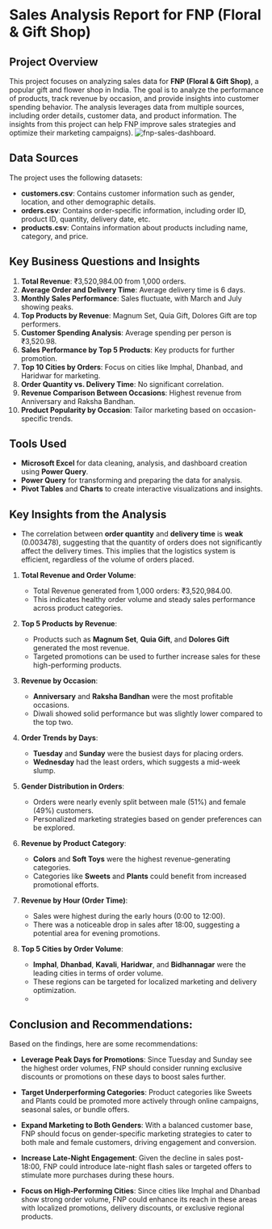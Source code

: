 # Sales Analysis Report for FNP (Floral & Gift Shop)

## Project Overview

This project focuses on analyzing sales data for **FNP (Floral & Gift Shop)**, a popular gift and flower shop in India. The goal is to analyze the performance of products, track revenue by occasion, and provide insights into customer spending behavior. The analysis leverages data from multiple sources, including order details, customer data, and product information. The insights from this project can help FNP improve sales strategies and optimize their marketing campaigns).
![fnp-sales-dashboard](https://github.com/tanvirfau/Sales-Analysis-Report-for-FNP/blob/main/fnp-sales-dashboard.png).

## Data Sources

The project uses the following datasets:

- **customers.csv**: Contains customer information such as gender, location, and other demographic details.
- **orders.csv**: Contains order-specific information, including order ID, product ID, quantity, delivery date, etc.
- **products.csv**: Contains information about products including name, category, and price.
  
## Key Business Questions and Insights

1. **Total Revenue**: ₹3,520,984.00 from 1,000 orders.
2. **Average Order and Delivery Time**: Average delivery time is 6 days.
3. **Monthly Sales Performance**: Sales fluctuate, with March and July showing peaks.
4. **Top Products by Revenue**: Magnum Set, Quia Gift, Dolores Gift are top performers.
5. **Customer Spending Analysis**: Average spending per person is ₹3,520.98.
6. **Sales Performance by Top 5 Products**: Key products for further promotion.
7. **Top 10 Cities by Orders**: Focus on cities like Imphal, Dhanbad, and Haridwar for marketing.
8. **Order Quantity vs. Delivery Time**: No significant correlation.
9. **Revenue Comparison Between Occasions**: Highest revenue from Anniversary and Raksha Bandhan.
10. **Product Popularity by Occasion**: Tailor marketing based on occasion-specific trends.

## Tools Used

- **Microsoft Excel** for data cleaning, analysis, and dashboard creation using **Power Query**.
- **Power Query** for transforming and preparing the data for analysis.
- **Pivot Tables** and **Charts** to create interactive visualizations and insights.

## Key Insights from the Analysis
- The correlation between **order quantity** and **delivery time** is **weak** (0.003478), suggesting that the quantity of orders does not significantly affect the delivery times. This implies that the logistics system is efficient, regardless of the volume of orders placed.
  
1. **Total Revenue and Order Volume**: 
   - Total Revenue generated from 1,000 orders: ₹3,520,984.00.
   - This indicates healthy order volume and steady sales performance across product categories.

2. **Top 5 Products by Revenue**:
   - Products such as **Magnum Set**, **Quia Gift**, and **Dolores Gift** generated the most revenue.
   - Targeted promotions can be used to further increase sales for these high-performing products.

3. **Revenue by Occasion**:
   - **Anniversary** and **Raksha Bandhan** were the most profitable occasions.
   - Diwali showed solid performance but was slightly lower compared to the top two.

4. **Order Trends by Days**:
   - **Tuesday** and **Sunday** were the busiest days for placing orders.
   - **Wednesday** had the least orders, which suggests a mid-week slump.

5. **Gender Distribution in Orders**:
   - Orders were nearly evenly split between male (51%) and female (49%) customers.
   - Personalized marketing strategies based on gender preferences can be explored.

6. **Revenue by Product Category**:
   - **Colors** and **Soft Toys** were the highest revenue-generating categories.
   - Categories like **Sweets** and **Plants** could benefit from increased promotional efforts.

7. **Revenue by Hour (Order Time)**:
   - Sales were highest during the early hours (0:00 to 12:00).
   - There was a noticeable drop in sales after 18:00, suggesting a potential area for evening promotions.

8. **Top 5 Cities by Order Volume**:
   - **Imphal**, **Dhanbad**, **Kavali**, **Haridwar**, and **Bidhannagar** were the leading cities in terms of order volume.
   - These regions can be targeted for localized marketing and delivery optimization.
   - 
## Conclusion and Recommendations:

Based on the findings, here are some recommendations:

- **Leverage Peak Days for Promotions**: Since Tuesday and Sunday see the highest order volumes, FNP should consider running exclusive discounts or promotions on these days to boost sales further.

- **Target Underperforming Categories**: Product categories like Sweets and Plants could be promoted more actively through online campaigns, seasonal sales, or bundle offers.

- **Expand Marketing to Both Genders**: With a balanced customer base, FNP should focus on gender-specific marketing strategies to cater to both male and female customers, driving engagement and conversion.

- **Increase Late-Night Engagement**: Given the decline in sales post-18:00, FNP could introduce late-night flash sales or targeted offers to stimulate more purchases during these hours.

- **Focus on High-Performing Cities**: Since cities like Imphal and Dhanbad show strong order volume, FNP could enhance its reach in these areas with localized promotions, delivery discounts, or exclusive regional products.

